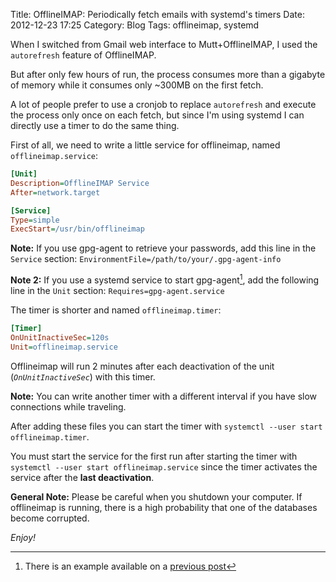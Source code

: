 Title: OfflineIMAP: Periodically fetch emails with systemd's timers
Date: 2012-12-23 17:25
Category: Blog
Tags: offlineimap, systemd

When I switched from Gmail web interface to Mutt+OfflineIMAP, I used the ``autorefresh`` feature of OfflineIMAP.

But after only few hours of run, the process consumes more than a gigabyte of memory while it consumes only ~300MB on the first fetch.

A lot of people prefer to use a cronjob to replace ``autorefresh`` and execute the process only once on each fetch, but since I'm using systemd I can directly use a timer to do the same thing.

First of all, we need to write a little service for offlineimap, named `offlineimap.service`:

``` ini
[Unit]
Description=OfflineIMAP Service
After=network.target

[Service]
Type=simple
ExecStart=/usr/bin/offlineimap
```

**Note:** If you use gpg-agent to retrieve your passwords, add this line in the ``Service`` section: ``EnvironmentFile=/path/to/your/.gpg-agent-info``

**Note 2:** If you use a systemd service to start gpg-agent[^1], add the following line in the ``Unit`` section: ``Requires=gpg-agent.service``


The timer is shorter and named `offlineimap.timer`:

``` ini
[Timer]
OnUnitInactiveSec=120s
Unit=offlineimap.service
```

Offlineimap will run 2 minutes after each deactivation of the unit (_``OnUnitInactiveSec``_) with this timer.

**Note:** You can write another timer with a different interval if you have slow connections while traveling.

After adding these files you can start the timer with ``systemctl --user start offlineimap.timer``.

You must start the service for the first run after starting the timer with ``systemctl --user start offlineimap.service`` since the timer activates the service after the **last deactivation**.

**General Note:** Please be careful when you shutdown your computer. If offlineimap is running, there is a high probability that one of the databases become corrupted.

_Enjoy!_

[^1]: There is an example available on a [previous post]({filename}/blog/2012-11-06-mount-a-luks-partition-with-a-password-protected-gpg-encrypted-key-using-systemd/post.markdown)
